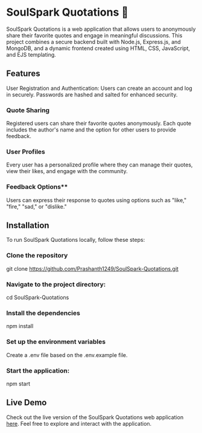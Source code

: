 # SoulSpark Quotations 🌟
SoulSpark Quotations is a web application that allows users to anonymously share their favorite quotes and engage in meaningful discussions. This project combines a secure backend built with Node.js, Express.js, and MongoDB, and a dynamic frontend created using HTML, CSS, JavaScript, and EJS templating.

## Features
User Registration and Authentication: Users can create an account and log in securely. Passwords are hashed and salted for enhanced security.

### Quote Sharing
Registered users can share their favorite quotes anonymously. Each quote includes the author's name and the option for other users to provide feedback.

### User Profiles
Every user has a personalized profile where they can manage their quotes, view their likes, and engage with the community.

### Feedback Options**
Users can express their response to quotes using options such as "like," "fire," "sad," or "dislike."


## Installation
To run SoulSpark Quotations locally, follow these steps:

### Clone the repository
git clone https://github.com/Prashanth1249/SoulSpark-Quotations.git

### Navigate to the project directory:
cd SoulSpark-Quotations

### Install the dependencies
npm install

### Set up the environment variables
Create a .env file based on the .env.example file.

### Start the application:
npm start



## Live Demo

Check out the live version of the SoulSpark Quotations web application [here](https://quote-soulspark.onrender.com). 
Feel free to explore and interact with the application.
